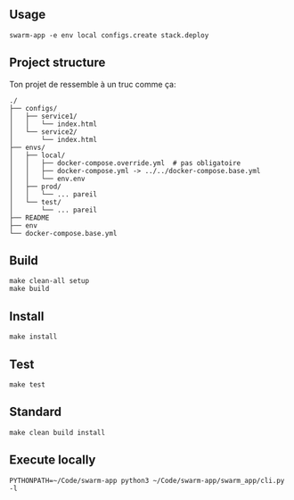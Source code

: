 ## Usage

```
swarm-app -e env local configs.create stack.deploy
```

## Project structure

Ton projet de ressemble à un truc comme ça:

```
./
├── configs/
│   ├── service1/
│   │   └── index.html
│   └── service2/
│       └── index.html
├── envs/
│   ├── local/
│   │   ├── docker-compose.override.yml  # pas obligatoire
│   │   ├── docker-compose.yml -> ../../docker-compose.base.yml
│   │   └── env.env
│   ├── prod/
│   │   └── ... pareil
│   └── test/
│       └── ... pareil
├── README
├── env
└── docker-compose.base.yml
```

## Build

```
make clean-all setup
make build
```

## Install

```
make install
```

## Test

```
make test
```

## Standard

```
make clean build install
```

## Execute locally

```
PYTHONPATH=~/Code/swarm-app python3 ~/Code/swarm-app/swarm_app/cli.py -l
```
